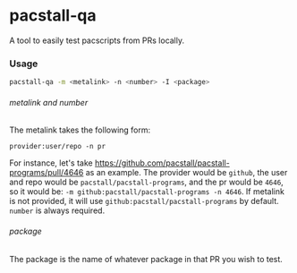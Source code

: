 # pacstall-qa

A tool to easily test pacscripts from PRs locally.

### Usage

```bash
pacstall-qa -m <metalink> -n <number> -I <package>
```

###### metalink and number
The metalink takes the following form:

```
provider:user/repo -n pr
```

For instance, let's take https://github.com/pacstall/pacstall-programs/pull/4646 as an example. The provider would be `github`, the user and repo would be `pacstall/pacstall-programs`, and the pr would be `4646`, so it would be: `-m github:pacstall/pacstall-programs -n 4646`. If metalink is not provided, it will use `github:pacstall/pacstall-programs` by default. `number` is always required.

###### package
The package is the name of whatever package in that PR you wish to test.
